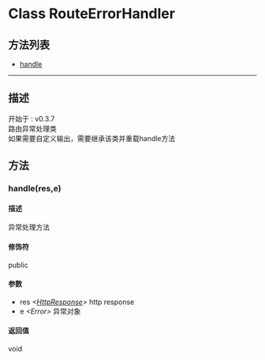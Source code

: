 # Class RouteErrorHandler
## 方法列表
+ [handle](#METHOD_handle)
  
---
## 描述
<font class="since">开始于 : v0.3.7</font>  
路由异常处理类  
如果需要自定义输出，需要继承该类并重载handle方法  
## 方法
### <a id="METHOD_handle">handle(res,e)</a>
#### 描述
异常处理方法  
#### 修饰符
<font class="modifier">public</font>  
#### 参数
+ res *&lt;<font class='datatype'>[HttpResponse](HttpResponse)</font>&gt;*   http response
+ e *&lt;<font class='datatype'>Error</font>&gt;*     异常对象
  
#### 返回值
void  

